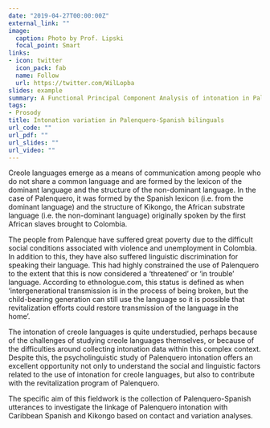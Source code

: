 ```yaml
---
date: "2019-04-27T00:00:00Z"
external_link: ""
image:
  caption: Photo by Prof. Lipski
  focal_point: Smart
links:
- icon: twitter
  icon_pack: fab
  name: Follow
  url: https://twitter.com/WilLopba
slides: example
summary: A Functional Principal Component Analysis of intonation in Palenquero and Caribbean Spanish.
tags:
- Prosody
title: Intonation variation in Palenquero-Spanish bilinguals
url_code: ""
url_pdf: ""
url_slides: ""
url_video: ""
---
```


Creole languages emerge as a means of communication among people who do not share a common language and are formed by the lexicon of the dominant language and the structure of the non-dominant language. In the case of Palenquero, it was formed by the Spanish lexicon (i.e. from the dominant language) and the structure of Kikongo, the African substrate language (i.e. the non-dominant language) originally spoken by the first African slaves brought to Colombia.

The people from Palenque have suffered great poverty due to the difficult social conditions associated with violence and unemployment in Colombia. In addition to this, they have also suffered linguistic discrimination for speaking their language. This had highly constrained the use of Palenquero to the extent that this is now considered a ‘threatened’ or ‘in trouble’ language. According to ethnologue.com, this status is defined as when ‘intergenerational transmission is in the process of being broken, but the child-bearing generation can still use the language so it is possible that revitalization efforts could restore transmission of the language in the home’.

The intonation of creole languages is quite understudied, perhaps because of the challenges of studying creole languages themselves, or because of the difficulties around collecting intonation data within this complex context. Despite this, the psycholinguistic study of Palenquero intonation offers an excellent opportunity not only to understand the social and linguistic factors related to the use of intonation for creole languages, but also to contribute with the revitalization program of Palenquero.

The specific aim of this fieldwork is the collection of Palenquero-Spanish utterances to investigate the linkage of Palenquero intonation with Caribbean Spanish and Kikongo based on contact and variation analyses.
